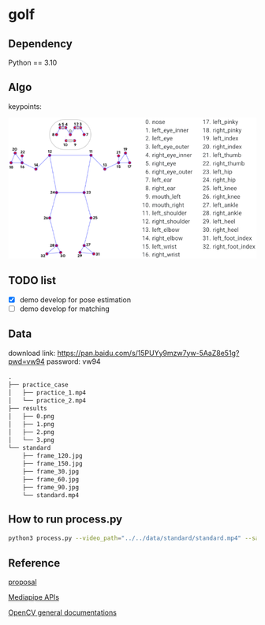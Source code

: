 # golf

## Dependency
Python == 3.10

## Algo
keypoints:

![keypoints](images/keypoints.png)

## TODO list
- [x] demo develop for pose estimation
- [ ] demo develop for matching

## Data

download link: https://pan.baidu.com/s/15PUYy9mzw7yw-5AaZ8e51g?pwd=vw94 password: vw94 

```
.
├── practice_case
│   ├── practice_1.mp4
│   └── practice_2.mp4
├── results
│   ├── 0.png
│   ├── 1.png
│   ├── 2.png
│   └── 3.png
└── standard
    ├── frame_120.jpg
    ├── frame_150.jpg
    ├── frame_30.jpg
    ├── frame_60.jpg
    ├── frame_90.jpg
    └── standard.mp4
```

## How to run process.py

```bash
python3 process.py --video_path="../../data/standard/standard.mp4" --save_path="../../data/standard" --frame_interval=0.5
```

## Reference

[proposal](https://y0poyx843w.feishu.cn/docx/OwZ2d0w4YoDGfix41mMc1cRanob)

[Mediapipe APIs](https://github.com/google/mediapipe/blob/master/docs/solutions/pose.md#solution-apis)

[OpenCV general documentations](https://docs.opencv.org/4.x/)
